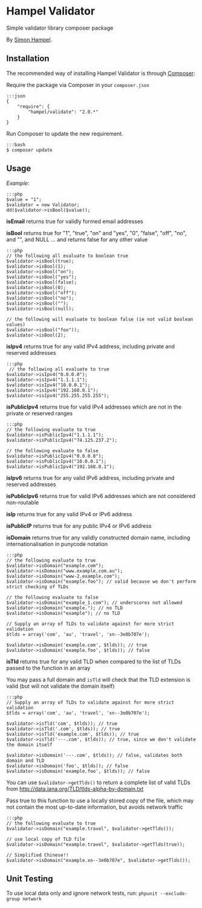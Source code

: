 Hampel Validator
================

Simple validator library composer package

By [Simon Hampel](http://hampelgroup.com/).

Installation
------------

The recommended way of installing Hampel Validator is through [Composer](http://getcomposer.org):

Require the package via Composer in your `composer.json`

	:::json
    {
        "require": {
            "hampel/validate": "2.0.*"
        }
    }

Run Composer to update the new requirement.

	:::bash
    $ composer update

Usage
-----

_Example_:

	:::php
	$value = "1";
	$validator = new Validator;
	dd($validator->isBool($value));

__isEmail__ returns true for validly formed email addresses

__isBool__ returns true for "1", "true", "on" and "yes", "0", "false", "off", "no", and "", and NULL ... and returns
false for any other value

	:::php
    // the following all evaluate to boolean true
    $validator->isBool(true);
    $validator->isBool(1);
    $validator->isBool("on");
    $validator->isBool("yes");
    $validator->isBool(false);
    $validator->isBool(0);
    $validator->isBool("off");
    $validator->isBool("no");
    $validator->isBool("");
    $validator->isBool(null);

    // the following will evaluate to boolean false (ie not valid boolean values)
    $validator->isBool("foo"));
    $validator->isBool(2);

__isIpv4__ returns true for any valid IPv4 address, including private and reserved addresses

	:::php
     // the following all evaluate to true
    $validator->isIpv4("0.0.0.0");
    $validator->isIpv4("1.1.1.1");
    $validator->isIpv4("10.0.0.1");
    $validator->isIpv4("192.168.0.1");
    $validator->isIpv4("255.255.255.255");

__isPublicIpv4__ returns true for valid IPv4 addresses which are not in the private or reserved ranges

	:::php
    // the following evaluate to true
    $validator->isPublicIpv4("1.1.1.1");
    $validator->isPublicIpv4("74.125.237.2");

    // the following evaluate to false
    $validator->isPublicIpv4("0.0.0.0");
    $validator->isPublicIpv4("10.0.0.1");
    $validator->isPublicIpv4("192.168.0.1");

__isIpv6__ returns true for any valid IPv6 address, including private and reserved addresses

__isPublicIpv6__ returns true for valid IPv6 addresses which are not considered non-routable

__isIp__ returns true for any valid IPv4 or IPv6 address

__isPublicIP__ returns true for any public IPv4 or IPv6 address

__isDomain__ returns true for any validly constructed domain name, including internationalisation in punycode notation

	:::php
    // the following evaluate to true
    $validator->isDomain("example.com");
    $validator->isDomain("www.example.com.au");
    $validator->isDomain("www-2.example.com");
    $validator->isDomain("example.foo"); // valid because we don't perform strict checking of TLDs

    // the following evaluate to false
    $validator->isDomain("example_1.com"); // underscores not allowed
    $validator->isDomain("example."); // no TLD
    $validator->isDomain("example"); // no TLD

    // Supply an array of TLDs to validate against for more strict validation
    $tlds = array('com', 'au', 'travel', 'xn--3e0b707e');

    $validator->isDomain('example.com', $tlds)); // true
    $validator->isDomain('example.foo', $tlds)); // false

__isTld__ returns true for any valid TLD when compared to the list of TLDs passed to the function in an array

You may pass a full domain and `isTld` will check that the TLD extension is valid (but will not validate the domain
itself)

	:::php
    // Supply an array of TLDs to validate against for more strict validation
    $tlds = array('com', 'au', 'travel', 'xn--3e0b707e');

    $validator->isTld('com', $tlds)); // true
    $validator->isTld('.com', $tlds)); // true
    $validator->isTld('example.com', $tlds)); // true
    $validator->isTld('---.com', $tlds)); // true, since we don't validate the domain itself

    $validator->isDomain('---.com', $tlds)); // false, validates both domain and TLD
    $validator->isDomain('foo', $tlds)); // false
    $validator->isDomain('example.foo', $tlds)); // false

You can use `$validator->getTlds()` to return a complete list of valid TLDs from
http://data.iana.org/TLD/tlds-alpha-by-domain.txt

Pass true to this function to use a locally stored copy of the file, which may not contain the most up-to-date
information, but avoids network traffic

	:::php
    // the following evaluate to true
    $validator->isDomain("example.travel", $validator->getTlds());

    // use local copy of TLD file
    $validator->isDomain("example.travel", $validator->getTlds(true));

	// Simplified Chinese!!
    $validator->isDomain("example.xn--3e0b707e", $validator->getTlds());

Unit Testing
------------

To use local data only and ignore network tests, run: `phpunit --exclude-group network`
